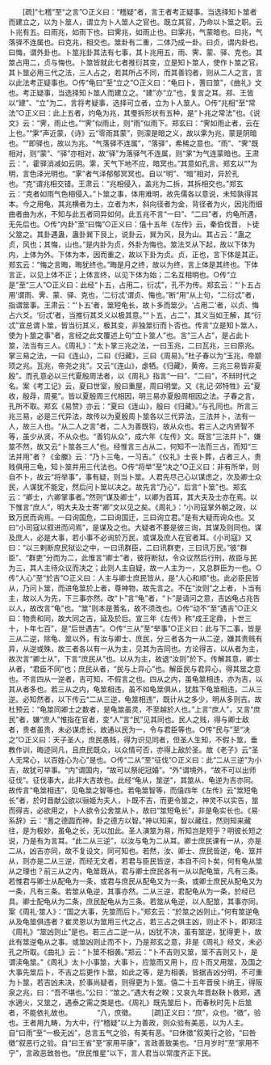 <!-- { "loadSidebar": true } -->
　　[疏]“七稽”至“之言”○正义曰：“稽疑”者，言王者考正疑事。当选择知卜筮者而建立之，以为卜筮人，谓立为卜人筮人之官也。既立其官，乃命以卜筮之职。云卜兆有五。曰雨兆，如雨下也。曰霁兆，如雨止也。曰雺兆，气蒙暗也。曰兆，气落驿不连属也。曰克兆，相交也。筮卦有二重，二体乃成一卦。曰贞，谓内卦也。曰悔，谓外卦也。卜筮兆卦其法有七事，其卜兆用五，雨、霁、蒙、驿、克也。其筮占用二，贞与悔也。卜筮皆就此七者推衍其变，立是知卜筮人，使作卜筮之官。其卜筮必用三代之法，三人占之，若其所占不同，而其善钧者，则从二人之言，言以此法考正疑事也。○传“龟曰”至“立之”○正义曰：“龟曰卜，蓍曰筮”，《曲礼》文也。考正疑事，当选择知卜筮人而建立之。“建”亦“立”也，复言之耳。郑、王皆以“建”、“立”为二，言将考疑事，选择可立者，立为卜人筮人。○传“兆相”至“常法”○正义曰：此上五者，灼龟为兆，其璺拆形状有五种，是“卜兆之常法”也。《说文》云：“霁，雨止也。”“霁”似雨止，则“雨”似雨下。郑玄曰：“霁如雨止者，云在上也。”“雺”声近蒙，《诗》云“零雨其蒙”，则濛是暗之义，故以雺为兆，蒙是阴暗也。“”即驿也，故以为兆。“气落驿不连属”，“落驿”，希稀之意也。“雨”、“霁”既相对，则“蒙”、“驿”亦相对，故“驿”为落驿气不连属，则“雺”为气连蒙暗也。王肃云：“，霍驿消减如云阴。雺，天气下地不应，暗冥也。”其意如孔言。郑玄以“”为明，言色泽光明也。“雺”者气泽郁郁冥冥也。自以“明”、“暗”相对，异於孔也。“克”谓兆相交错。王肃云：“兆相侵入，盖兆为二拆，其拆相交也。”郑玄云：“克者如雨气色相侵入。”卜筮之事，体用难明，故先儒各以意说，未知孰得其本。今之用龟，其兆横者为土，立者为木，斜向径者为金，背径者为火，因兆而细曲者曲为水，不知与此五者同异如何。此五兆不言“一曰”、“二曰”者，灼龟所遇，无先后也。○传“内卦”至“曰悔”○正义曰：僖十五年《左传》云，秦伯伐晋，卜徒父筮之。其卦遇蛊，蛊卦巽下艮上，说卦云，巽为风，艮为山。其占云：“蛊之贞，风也；其悔，山也。”是内卦为贞，外卦为悔也。筮法爻从下起，故以下体为内，上体为外。下体为本，因而重之，故以下卦为贞。贞，正也，言下体是其正。郑玄云：“悔之言晦，晦犹终也。”晦是月之终，故以为终，言上体是其终也。下体言正，以见上体不正；上体言终，以见下体为始；二名互相明也。○传“立是”至“三人”○正义曰：此经“卜五，占用二，衍忒”，孔不为传。郑玄云：“‘卜五占用’谓雨、霁、蒙、驿、克也，‘二衍忒’谓贞、悔也。”断“用”从上句，“二衍忒”者，指谓筮事。王肃云：“‘卜五’者，筮短龟长，故卜多而筮少。‘占用二’者，以贞、悔占六爻。‘衍忒’者，当推衍其爻义以极其意。”“卜五，占二”，其义当如王解，其“衍忒”宜总谓卜筮，皆当衍其义，极其变，非独筮衍而卜否也。传言“立是知卜筮人，使为卜筮之事”者，言经之此文覆述上句“立卜筮人”也。言“三人占”，是占此卜筮，法当有三人。《周礼》：“太卜掌三兆之法，一曰玉兆，二曰瓦兆，三曰原兆。掌三易之法，一曰《连山》，二曰《归藏》，三曰《周易》。”杜子春以为“玉兆，帝颛顼之兆。瓦兆，帝尧之兆”。又云“《连山》，虙牺。《归藏》，黄帝。三兆三易皆非夏殷”。而孔意必以三代夏殷周法者，以《周礼》指言“一曰”、“二曰”，不辩时代之名。案《考工记》云，夏曰世室，殷曰重屋，周曰明堂。又《礼记·郊特牲》云“夏收，殷冔，周冕”。皆以夏殷周三代相因，明三易亦夏殷周相因之法。子春之言，孔所不取。郑玄《易赞》亦云：“夏曰《连山》，殷曰《归藏》。”与孔同也。所言三兆三易，必是三代异法，故传以为夏殷周卜筮各以三代异法，三法并卜，法有一人，故三人也。“从二人之言”者，二人为善既钧，故从众也。若三人之内贤智不等，虽少从贤，不从众也。“善钧从众”，成六年《左传》文。既言“三法并卜”，嫌筮不然，故又云“卜筮各三人”也。经惟言三占从二，何知不一法而三占，而知“三法并用”者？《金縢》云：“乃卜三龟，一习吉。”《仪礼》士丧卜葬，占者三人，贵贱俱用三龟，知卜筮并用三代法也。○传“将举”至“决之”○正义曰：非有所举，则自不卜，故云“将举事”，事有疑，则当卜筮。人君先尽己心以谋虑之，次及卿士众民，人谋犹不能定，然后问卜筮以决之。故先言“乃心”，后言“卜筮”也。郑玄云：“卿士，六卿掌事者。”然则“谋及卿士”，以卿为首耳，其大夫及士亦在焉。以下惟言“庶人”，明大夫及士寄“卿”文以见之矣。《周礼》：“小司寇掌外朝之政，以致万民而询焉。一曰询国危，二曰询国迁，三曰询立君。”是有大疑而询众也。又曰“小司寇以叙进而问焉”，是谋及之也。大疑者不要是彼三询，其谋及则同也。谋及庶人，必是大事，若小事不必询於万民，或谋及庶人在官者耳。《小司寇》又曰：“以三剌断庶民狱讼之中，一曰讯群臣，二曰讯群吏，三曰讯万民。”彼“群臣”、“群吏”分而为二，此惟言“卿士”者，彼将断狱，令众议然后行刑，故臣与民为三，其人主待众议而决之；此则人主自疑，故一人主为一，又总群臣为一也。○传“人心”至“於吉”○正义曰：人主与卿士庶民皆从，是“人心和顺”也。此必臣民皆从，乃问卜筮，而进龟筮於上者，尊神物，故先言之。不在“汝则”之上者，卜当有主，故以人为先，下三事亦然。改“卜”言“龟”者，“卜”是请问之意，吉凶龟占兆告以人，故改言“龟”也。“筮”则本是蓍名，故不须改也。○传“动不”至“遇吉”○正义曰：物贵和同，故大同之吉，延及於后。宣三年《左传》称“成王定鼎，卜世三十，卜年七百”，是“后世遇吉”。○传“三从”至“举事”○正义曰：此与下二事，皆是三从二逆，除龟、筮以外，有汝与卿士、庶民，分三者各为一从二逆，嫌其贵贱有异，从逆或殊，故三者各以有一从为主，见其为吉同也。方论得吉，以从者为主，故次言“卿士从”，下言“庶民从”也。以从为主，故退“汝则”於下。传解其意，卿士从者，“君臣不同”也；庶民从者，“民与上异心”也。解臣民与君异心，得其筮之意也。不言四从一逆者，吉可知，不假言之也。四从之内，虽龟筮相违，亦为吉，以其从者多也。若三从之内，龟筮相违，虽不如龟筮俱从，犹胜下龟筮相违，二从三逆。必知然者，以下传云“二从三逆，龟筮相违”，既计从之多少，明从多则吉。故杜预云：“龟筮同卿士之数者，是龟筮虽灵，不至越於人也。”上言“庶人”，又言“庶民”者，嫌“庶人”惟指在官者，变“人”言“民”见其同也。民人之贱，得与卿士敌者，贵者虽贵，未必谋虑长，故通以民为一，令与君臣等也。○传“民与”至“决之”○正义曰：天子圣人，庶民愚贱，得为识见同者，但圣人生知，不假卜筮，垂教作训，晦迹同凡，且庶民既众，以众情可否，亦得上敌於圣。故《老子》云“圣人无常心，以百姓心为心”是也。○传“二从”至“征伐”○正义曰：此“二从三逆”为小吉，故犹可举事。“内”谓国内，“故可以祭祀冠婚”。“外”谓境外，“故不可以出师征伐”。征伐事大，此非大吉故也。此经“龟从，筮逆”，其筮从、龟逆为吉亦同。故传言“龟筮相违”，见龟筮之智等也。若龟筮智等，而僖四年《左传》云“筮短龟长”者，於时晋献公欲以骊姬为夫人，卜既不吉，而更令筮之，神灵不以实告，筮而得吉，必欲用之，卜人欲令公舍筮从卜，故曰“筮短龟长”，非是龟实长也。《易·系辞》云：“蓍之德圆而神，卦之德方以智。”神以知来，智以藏往，然则知来藏往，是为极妙，虽龟之长，无以加此。圣人演筮为易，所知岂是短乎？明彼长短之说，乃是有为言耳。“此二从三逆”，以汝与龟为二从耳。卿士庶民课有一从，亦是二从，凶吉亦同，故不复设文，同可知也。若然，汝、卿士、庶民皆逆，龟、筮并从，则亦是二从三逆，而经无文者，若君与臣民皆逆，本自不问卜矣，何有龟从筮从之理也？前三从之内，龟筮既从，君与卿士庶民各有一从以配龟筮，凡有三条。若惟君与卿士从配龟为一条，或君与庶民从配龟又为一条，或卿士庶民从配龟又为一条，凡有三条。若筮从龟逆，其事亦然。二从三逆，君配龟从为一条，於经已具。卿士配龟从为二条，庶民配龟从为三条。若筮从龟逆，以人配筮，其事亦同。案《周礼·筮人》：“国之大事，先筮而后卜。”郑玄云：“於筮之凶则止。”何有筮逆龟从及龟筮俱违者？崔灵恩以为筮用三代之占，若三占之俱主凶，则止不卜，即郑注《周礼》“筮凶则止”是也。若三占二逆一从，凶犹不决，虽有筮逆，犹得更卜，故此有筮逆龟从之事。或筮凶则止而不卜，乃是郑玄之意，非是《周礼》经文，未必孔之所取。《曲礼》云：“卜筮不相袭。”郑云：“卜不吉则又筮，筮不吉则又卜，是谓渎龟筮。”《周礼》太卜小事筮，大事卜，应筮而又用卜，应卜而又用筮，及国之大事先筮后卜，不吉之后更作卜筮，如此之等，是为相袭，皆据吉凶分明，不可重为卜筮，若吉凶未决，於事尚疑者，则得更为卜筮。僖二十五年晋侯卜纳王，得阪泉之兆，曰：“吾不堪也。”公曰：“筮之。”遇大有之睽；又哀九年晋赵鞅卜救郑，遇水適火，又筮之，遇泰之需之类是也。《周礼》既先筮后卜，而春秋时先卜后筮者，不能依礼故也。
　
　　“八，庶徵。 
　　[疏]正义曰：“庶”，众也。“徵”，验也。王者用九畴，为大中，行“稽疑”以上为善政，则众验有美恶，以为人主。自“曰雨”至“一极无凶”，总言五气之验，有美有恶。“曰休徵”叙美行之验，“曰咎徵”叙恶行之验。自“曰王省”至“家用平康”，言政善致美也。“日月岁时”至“家用不宁”，言政恶致咎也。“庶民惟星”以下，言人君当以常度齐正下民。
　
